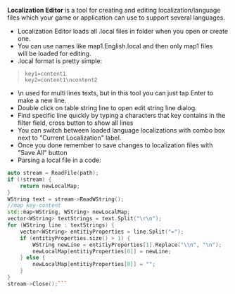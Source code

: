 **Localization Editor** is a tool for creating and editing localization/language files which your game or application can use to support several languages.

 - Localization Editor loads all .local files in folder when you open or
   create one.
 - You can use names like map1.English.local and then only map1 files   
   will be loaded for editing.
 - .local format is pretty simple:
>     key1=content1
>     key2=content1\ncontent2
 - \n used for multi lines texts, but in this tool you can just tap
   Enter to make a new line.
 - Double click on table string line to open edit string line dialog.
 - Find specific line quickly by typing a characters that key contains
   in the filter field, cross button to show all lines
 - You can switch between loaded language localizations with combo box
   next to "Current Localization" label.
 - Once you done remember to save changes to localization files with
   "Save All" button
 - Parsing a local file in a code:

```cpp
auto stream = ReadFile(path);
if (!stream) {
    return newLocalMap;
}
WString text = stream->ReadWString();
//map key-content
std::map<WString, WString> newLocalMap;
vector<WString> textStrings = text.Split("\r\n");
for (WString line : textStrings) {
    vector<WString> entitiyProperties = line.Split("=");
    if (entitiyProperties.size() > 1) {
        WString newLine = entitiyProperties[1].Replace("\\n", "\n");
        newLocalMap[entitiyProperties[0]] = newLine;
    } else {
        newLocalMap[entitiyProperties[0]] = "";
    }
}
stream->Close();```

